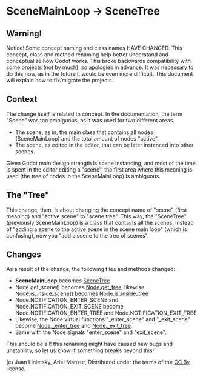 # SceneMainLoop -> SceneTree

## Warning!

Notice! Some concept naming and class names HAVE CHANGED. This concept, class and method renaming help better understand and conceptualize how Godot works. This broke backwards compatibility with some projects (not by much), so apologies in advance. It was necessary to do this now, as in the future it would be even more difficult. This document will explain how to fix/migrate the projects.

## Context

The change itself is related to concept. In the documentation, the term "Scene" was too ambiguous, as it was used for two different areas.

* The scene, as in, the main class that contains all nodes (SceneMainLoop) and the total amount of nodes "active".
* The scene, as edited in the editor, that can be later instanced into other scenes.

Given Godot main design strength is scene instancing, and most of the time is spent in the editor editing a "scene", the first area where this meaning is used (the tree of nodes in the SceneMainLoop) is ambiguous.

## The "Tree"

This change, then, is about changing the concept name of "scene" (first meaning) and "active scene" to "scene tree". This way, the "SceneTree" (previously SceneMainLoop) is a class that contains all the scenes.
Instead of "adding a scene to the active scene in the scene main loop" (which is confusing), now you "add a scene to the tree of scenes". 

## Changes

As a result of the change, the following files and methods changed:

* **SceneMainLoop** becomes [SceneTree](class_scenetree)
* Node.get_scene() becomes [Node.get_tree](class_node#get_tree), likewise Node.is_inside_scene() becomes [Node.is_inside_tree](class_node#is_inside_tree)
* Node.NOTIFICATION_ENTER_SCENE and Node.NOTIFICATION_EXIT_SCENE become Node.NOTIFICATION_ENTER_TREE and Node.NOTIFICATION_EXIT_TREE
* Likewise, the Node virtual functions "_enter_scene" and "_exit_scene" become [Node._enter_tree](class_node#_enter_tree) and [Node._exit_tree](class_node#_exit_tree).
* Same with the Node signals "enter_scene" and "exit_scene".

This should be all! this renaming might have caused new bugs and unstability, so let us know if something breaks beyond this!





(c) Juan Linietsky, Ariel Manzur, Distributed under the terms of the [CC By](https://creativecommons.org/licenses/by/3.0/legalcode) license.

